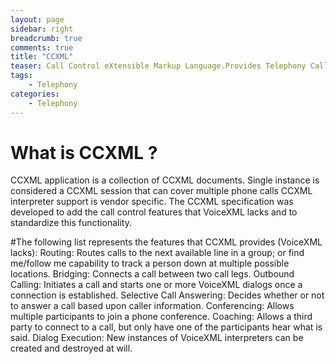 ```yaml
---
layout: page
sidebar: right
breadcrumb: true
comments: true
title: "CCXML"
teaser: Call Control eXtensible Markup Language.Provides Telephony Call Control support for dialog systems like VXML.
tags:
    - Telephony
categories:
    - Telephony
---
```


# What is CCXML ?

CCXML application is a collection of CCXML documents.
Single instance is considered a CCXML session that can cover multiple phone calls
CCXML interpreter support is vendor specific.
The CCXML specification was developed to add the call control features that VoiceXML lacks and to standardize this functionality.

#The following list represents the features that CCXML provides (VoiceXML lacks):
Routing: Routes calls to the next available line in a group; or find me/follow me capability to track a person down at multiple possible locations.
Bridging: Connects a call between two call legs.
Outbound Calling: Initiates a call and starts one or more VoiceXML dialogs once a connection is established.
Selective Call Answering: Decides whether or not to answer a call based upon caller information.
Conferencing: Allows multiple participants to join a phone conference.
Coaching: Allows a third party to connect to a call, but only have one of the participants hear what is said.
Dialog Execution: New instances of VoiceXML interpreters can be created and destroyed at will.
